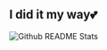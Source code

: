## I did it my way💕

![Github README Stats](https://github-readme-stats.vercel.app/api?username=lazy-minjoo&show_icons=true&theme=tokyonight)
